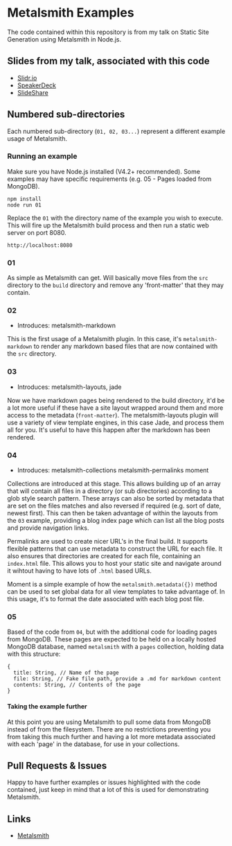 # Metalsmith Examples

The code contained within this repository is from my talk on Static Site Generation using Metalsmith in Node.js.

## Slides from my talk, associated with this code

* [Slidr.io](https://slidr.io/misterdai/static-site-generation-using-metalsmith#1)
* [SpeakerDeck](https://speakerdeck.com/misterdai/static-site-generation-using-metalsmith)
* [SlideShare](http://www.slideshare.net/misterdai/static-site-generation-using-metalsmith-nodejs)

## Numbered sub-directories

Each numbered sub-directory (`01, 02, 03...`) represent a different example usage of Metalsmith.

### Running an example

Make sure you have Node.js installed (V4.2+ recommended).  Some examples may have specific requirements (e.g. 05 - Pages loaded from MongoDB).

```
npm install
node run 01
```

Replace the `01` with the directory name of the example you wish to execute.  This will fire up the Metalsmith build process and then run a static web server on port 8080.

`http://localhost:8080`

### 01

As simple as Metalsmith can get.  Will basically move files from the `src` directory to the `build` directory and remove any 'front-matter' that they may contain.

### 02

* Introduces: metalsmith-markdown

This is the first usage of a Metalsmith plugin.  In this case, it's `metalsmith-markdown` to render any markdown based files that are now contained with the `src` directory.

### 03

* Introduces: metalsmith-layouts, jade

Now we have markdown pages being rendered to the build directory, it'd be a lot more useful if these have a site layout wrapped around them and more access to the metadata (`front-matter`).  The metalsmith-layouts plugin will use a variety of view template engines, in this case Jade, and process them all for you.  It's useful to have this happen after the markdown has been rendered.

### 04

* Introduces: metalsmith-collections metalsmith-permalinks moment

Collections are introduced at this stage.  This allows building up of an array that will contain all files in a directory (or sub directories) according to a glob style search pattern.  These arrays can also be sorted by metadata that are set on the files matches and also reversed if required (e.g. sort of date, newest first).  This can then be taken advantage of within the layouts from the `03` example, providing a blog index page which can list all the blog posts and provide navigation links.

Permalinks are used to create nicer URL's in the final build.  It supports flexible patterns that can use metadata to construct the URL for each file.  It also ensures that directories are created for each file, containing an `index.html` file.  This allows you to host your static site and navigate around it wihtout having to have lots of `.html` based URLs.

Moment is a simple example of how the `metalsmith.metadata({})` method can be used to set global data for all view templates to take advantage of.  In this usage, it's to format the date associated with each blog post file.

### 05

Based of the code from `04`, but with the additional code for loading pages from MongoDB.  These pages are expected to be held on a locally hosted MongoDB database, named `metalsmith` with a `pages` collection, holding data with this structure:

```
{
  title: String, // Name of the page
  file: String, // Fake file path, provide a .md for markdown content
  contents: String, // Contents of the page
}
```

#### Taking the example further

At this point you are using Metalsmith to pull some data from MongoDB instead of from the filesystem.  There are no restrictions preventing you from taking this much further and having a lot more metadata associated with each 'page' in the database, for use in your collections.

## Pull Requests & Issues

Happy to have further examples or issues highlighted with the code contained, just keep in mind that a lot of this is used for demonstrating Metalsmith.

## Links

* [Metalsmith](http://metalsmith.io)

